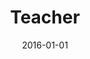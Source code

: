---
title: "Teacher"
collection: teaching
type: "AI4ALL"
venue: "Carnegie Mellon University"
date: 2016-01-01
location: "Pittsburgh, PA, USA"
---
